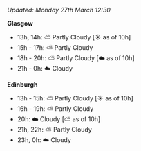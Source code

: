 *Updated: Monday 27th March 12:30*

**Glasgow**

* 13h, 14h: :partly_sunny: Partly Cloudy [:sunny: as of 10h]
* 15h - 17h: :partly_sunny: Partly Cloudy
* 18h - 20h: :partly_sunny: Partly Cloudy [:cloud: as of 10h]
* 21h - 0h: :cloud: Cloudy

**Edinburgh**

* 13h - 15h: :partly_sunny: Partly Cloudy [:sunny: as of 10h]
* 16h - 19h: :partly_sunny: Partly Cloudy
* 20h: :cloud: Cloudy [:partly_sunny: as of 10h]
* 21h, 22h: :partly_sunny: Partly Cloudy
* 23h, 0h: :cloud: Cloudy
